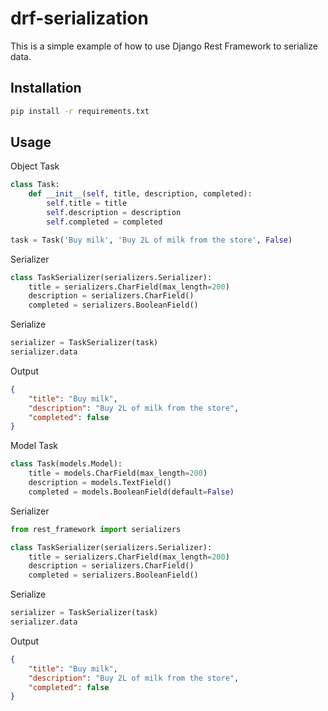 # drf-serialization

This is a simple example of how to use Django Rest Framework to serialize data.

## Installation

```bash
pip install -r requirements.txt
```

## Usage

Object Task

```python
class Task:
    def __init__(self, title, description, completed):
        self.title = title
        self.description = description
        self.completed = completed

task = Task('Buy milk', 'Buy 2L of milk from the store', False)
```

Serializer

```python
class TaskSerializer(serializers.Serializer):
    title = serializers.CharField(max_length=200)
    description = serializers.CharField()
    completed = serializers.BooleanField()
```

Serialize

```python
serializer = TaskSerializer(task)
serializer.data
```

Output

```json
{
    "title": "Buy milk",
    "description": "Buy 2L of milk from the store",
    "completed": false
}
```

Model Task

```python
class Task(models.Model):
    title = models.CharField(max_length=200)
    description = models.TextField()
    completed = models.BooleanField(default=False)
```

Serializer

```python
from rest_framework import serializers

class TaskSerializer(serializers.Serializer):
    title = serializers.CharField(max_length=200)
    description = serializers.CharField()
    completed = serializers.BooleanField()
```

Serialize

```python
serializer = TaskSerializer(task)
serializer.data
```

Output

```json
{
    "title": "Buy milk",
    "description": "Buy 2L of milk from the store",
    "completed": false
}
```
